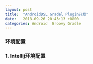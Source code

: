 ```yaml
---
layout: post
title:  "AndroidDSL Gradel Plugin开发"
date:   2018-09-26 20:43:13 +0800
categories: Android  Groovy Gradle
---
```


<h3>环境配置<h3>
1. Intellij环境配置


